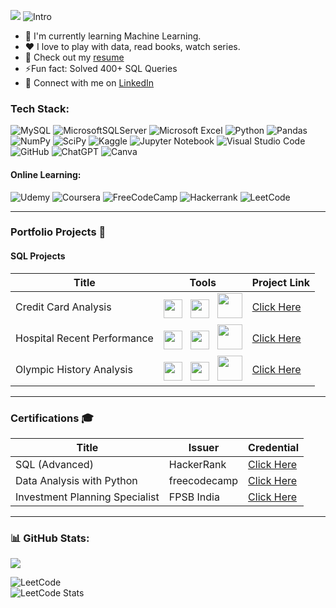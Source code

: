[![](https://visitcount.itsvg.in/api?id=MaheshYoganandan&icon=0&color=0)](https://visitcount.itsvg.in)
![Intro](https://github.com/user-attachments/assets/d518d3db-4239-4b54-aeb1-7980db55eb3a)


- 🌱 I'm currently learning Machine Learning.
- ❤️ I love to play with data, read books, watch series.
- 📄 Check out my [resume]()
- ⚡️Fun fact: Solved 400+ SQL Queries
- 📱 Connect with me on [LinkedIn](https://www.linkedin.com/in/maheshyoganandan/) 



###  Tech Stack:
![MySQL](https://img.shields.io/badge/mysql-4479A1.svg?style=for-the-badge&logo=mysql&logoColor=white) 
![MicrosoftSQLServer](https://img.shields.io/badge/Microsoft%20SQL%20Server-CC2927?style=for-the-badge&logo=microsoft%20sql%20server&logoColor=white) 
![Microsoft Excel](https://img.shields.io/badge/Microsoft_Excel-217346?style=for-the-badge&logo=microsoft-excel&logoColor=white)
![Python](https://img.shields.io/badge/python-3670A0?style=for-the-badge&logo=python&logoColor=ffdd54) 
![Pandas](https://img.shields.io/badge/pandas-%23150458.svg?style=for-the-badge&logo=pandas&logoColor=white) 
![NumPy](https://img.shields.io/badge/numpy-%23013243.svg?style=for-the-badge&logo=numpy&logoColor=white)
![SciPy](https://img.shields.io/badge/SciPy-%230C55A5.svg?style=for-the-badge&logo=scipy&logoColor=%white)
![Kaggle](https://img.shields.io/badge/Kaggle-035a7d?style=for-the-badge&logo=kaggle&logoColor=white)
![Jupyter Notebook](https://img.shields.io/badge/jupyter-%23FA0F00.svg?style=for-the-badge&logo=jupyter&logoColor=white)
![Visual Studio Code](https://img.shields.io/badge/Visual%20Studio%20Code-0078d7.svg?style=for-the-badge&logo=visual-studio-code&logoColor=white)
![GitHub](https://img.shields.io/badge/github-%23121011.svg?style=for-the-badge&logo=github&logoColor=white)
![ChatGPT](https://img.shields.io/badge/chatGPT-74aa9c?style=for-the-badge&logo=openai&logoColor=white)
![Canva](https://img.shields.io/badge/Canva-%2300C4CC.svg?style=for-the-badge&logo=Canva&logoColor=white)

#### Online Learning:
![Udemy](https://img.shields.io/badge/Udemy-EC5252?style=for-the-badge&logo=Udemy&logoColor=white)
![Coursera](https://img.shields.io/badge/Coursera-0056D2?style=for-the-badge&logo=Coursera&logoColor=white)
![FreeCodeCamp](https://img.shields.io/badge/Freecodecamp-%23123.svg?&style=for-the-badge&logo=freecodecamp&logoColor=green)
![Hackerrank](https://img.shields.io/badge/-Hackerrank-2EC866?style=for-the-badge&logo=HackerRank&logoColor=white)
![LeetCode](https://img.shields.io/badge/LeetCode-000000?style=for-the-badge&logo=LeetCode&logoColor=#d16c06)

----

### Portfolio Projects 💼 

#### SQL Projects 

| Title | Tools | Project Link |
|----------|----------|----------|
| Credit Card Analysis | <img height="30" src="https://user-images.githubusercontent.com/25181517/192108891-d86b6220-e232-423a-bf5f-90903e6887c3.png"> <!-- VScode logo --> &nbsp; <img height="30" src="https://img.icons8.com/?size=100&id=Omk4fWoSmCHm&format=png&color=000000"> <!-- Kaggle logo --> &nbsp; <img height="40" src="https://img.icons8.com/?size=100&id=9nLaR5KFGjN0&format=png&color=000000"> <!-- mysql logo --> | [Click Here](https://github.com/MaheshYoganandan/SQL_Projects/blob/main/credit-card-analysis-sql-project/README.md) |
| Hospital Recent Performance | <img height="30" src="https://user-images.githubusercontent.com/25181517/192108891-d86b6220-e232-423a-bf5f-90903e6887c3.png"> <!-- VScode logo --> &nbsp; <img height="30" src="https://img.icons8.com/?size=100&id=Omk4fWoSmCHm&format=png&color=000000"> <!-- Kaggle logo --> &nbsp; <img height="40" src="https://img.icons8.com/?size=100&id=9nLaR5KFGjN0&format=png&color=000000"> <!-- mysql logo --> | [Click Here](https://github.com/MaheshYoganandan/SQL_Projects/tree/main/Massachusetts-general-hsp-sql-project/README.md) |
| Olympic History Analysis | <img height="30" src="https://user-images.githubusercontent.com/25181517/192108891-d86b6220-e232-423a-bf5f-90903e6887c3.png"> <!-- VScode logo --> &nbsp; <img height="30" src="https://img.icons8.com/?size=100&id=Omk4fWoSmCHm&format=png&color=000000"> <!-- Kaggle logo --> &nbsp; <img height="40" src="https://img.icons8.com/?size=100&id=9nLaR5KFGjN0&format=png&color=000000"> <!-- mysql logo --> | [Click Here](https://github.com/MaheshYoganandan/SQL_Projects/tree/main/olympics_history_analysis_sql_creative_project_/README.md) |



----
### Certifications 🎓

| Title | Issuer | Credential |
|----------|----------|----------|
|SQL (Advanced)| HackerRank | [Click Here](https://www.hackerrank.com/certificates/5f2d8fce9680) |
|Data Analysis with Python| freecodecamp | [Click Here](https://www.freecodecamp.org/certification/MaheshY/data-analysis-with-python-v7) |
|Investment Planning Specialist| FPSB India | [Click Here](https://certificatesin.fpsb.org/a43b17e6-c85a-4ee3-8a19-aa1bcf6a46f0#gs.cumafa) |
----

### 📊 GitHub Stats:
![](https://github-readme-stats.vercel.app/api?username=MaheshYoganandan&theme=dracula&hide_border=false&include_all_commits=false&count_private=false)<br/>

![LeetCode](https://img.shields.io/badge/LeetCode-000000?style=for-the-badge&logo=LeetCode&logoColor=#d16c06)<br/>
![LeetCode Stats](https://leetcard.jacoblin.cool/Mahesh_Yoganandan?theme=dark&font=Actor&ext=heatmap)















<!-- Proudly created with GPRM ( https://gprm.itsvg.in ) -->
